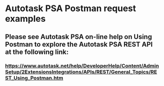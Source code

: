 # Autotask PSA Postman request examples
## Please see Autotask PSA on-line help on Using Postman to explore the Autotask PSA REST API at the following link:
   ### https://www.autotask.net/help/DeveloperHelp/Content/AdminSetup/2ExtensionsIntegrations/APIs/REST/General_Topics/REST_Using_Postman.htm
    
    
    
